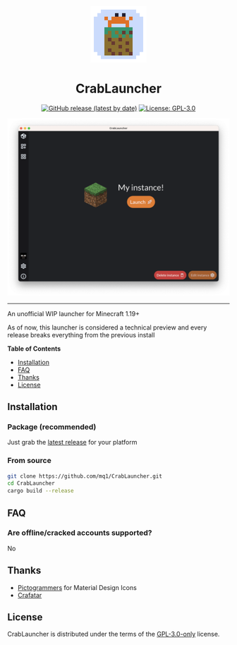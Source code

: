 <br>

<p align="center">
<img src="assets/logo-128x128.png" alt="CrabLauncher Logo">
</p>

<h1 align="center">CrabLauncher</h1>

<p align="center">
<a href="https://github.com/mq1/CrabLauncher/releases/latest"><img alt="GitHub release (latest by date)" src="https://img.shields.io/github/v/release/mq1/CrabLauncher"></a>
<a href="https://github.com/mq1/CrabLauncher/blob/main/LICENSE"><img alt="License: GPL-3.0" src="https://img.shields.io/github/license/mq1/CrabLauncher"></a>
</p>

<img alt="screenshot" src="screenshot.png">

-----

An unofficial WIP launcher for Minecraft 1.19+

As of now, this launcher is considered a technical preview and every release breaks everything from the previous install

**Table of Contents**

- [Installation](#installation)
- [FAQ](#faq)
- [Thanks](#thanks)
- [License](#license)

## Installation

### Package (recommended)

Just grab the [latest release](https://github.com/mq1/CrabLauncher/releases/latest) for your platform

### From source

```sh
git clone https://github.com/mq1/CrabLauncher.git
cd CrabLauncher
cargo build --release
```

## FAQ

### Are offline/cracked accounts supported?

No

## Thanks

- [Pictogrammers](https://pictogrammers.com) for Material Design Icons
- [Crafatar](https://crafatar.com/)

## License

CrabLauncher is distributed under the terms of the [GPL-3.0-only](https://spdx.org/licenses/GPL-3.0-only.html) license.
